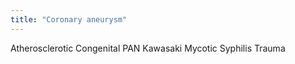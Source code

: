 ```yaml
---
title: "Coronary aneurysm"
---
```

Atherosclerotic
Congenital
PAN
Kawasaki
Mycotic
Syphilis
Trauma

